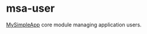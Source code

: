 # msa-user

[MySimpleApp](https://github.com/mysimpleapp/mysimpleapp) core module managing application users.
